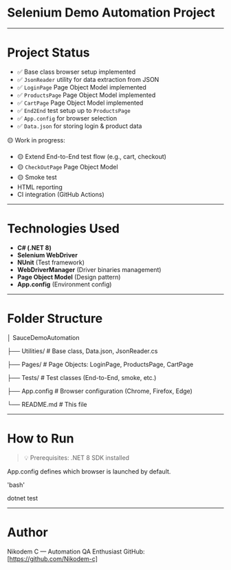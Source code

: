 ﻿# Selenium Demo Automation Project

---

# Project Status

- ✅ Base class browser setup implemented
- ✅ `JsonReader` utility for data extraction from JSON
- ✅ `LoginPage` Page Object Model implemented
- ✅ `ProductsPage` Page Object Model implemented
- ✅ `CartPage` Page Object Model implemented
- ✅ `End2End` test setup up to `ProductsPage`
- ✅ `App.config` for browser selection
- ✅ `Data.json` for storing login & product data

🟡 Work in progress:
- 🟡 Extend End-to-End test flow (e.g., cart, checkout)
- 🟡 `CheckOutPage` Page Object Model
- 🟡 Smoke test
- HTML reporting
- CI integration (GitHub Actions)

---

# Technologies Used

- **C# (.NET 8)**
- **Selenium WebDriver**
- **NUnit** (Test framework)
- **WebDriverManager** (Driver binaries management)
- **Page Object Model** (Design pattern)
- **App.config** (Environment config)

---

# Folder Structure
│ SauceDemoAutomation

├── Utilities/ # Base class, Data.json, JsonReader.cs

├── Pages/ # Page Objects: LoginPage, ProductsPage, CartPage

├── Tests/ # Test classes (End-to-End, smoke, etc.)

├── App.config # Browser configuration (Chrome, Firefox, Edge)

└── README.md # This file

---

# How to Run

> 💡 Prerequisites: .NET 8 SDK installed

App.config defines which browser is launched by default.

'bash'

dotnet test

---

# Author
Nikodem C — Automation QA Enthusiast
GitHub: [https://github.com/Nikodem-c]

